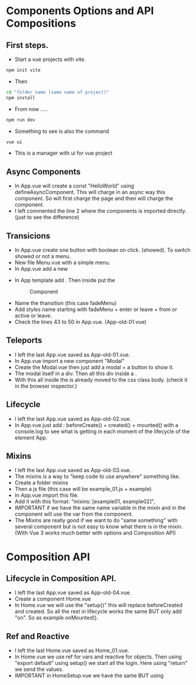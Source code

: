 # Components Options and API Compositions

## First steps.
- Start a vue projects with vite.
```sh
npm init vite
```
- Then 
```sh
cd "folder name (same name of project)"
npm install
```
- From now .....
```sh
npm run dev
```
- Something to see is also the command
```sh
vue ui
```
- This is a manager with ui for vue project

## Async Components
- In App.vue will create a const "HelloWorld" using defineAsyncComponent. This will charge in an async way this component. So will first charge the page and then will charge the component.
- I left commented the line 2 where the components is imported directly. (just to see the difference)

## Transicions
- In App.vue create one button with boolean on click. (showed). To switch showed or not a menu.
- New file Menu.vue with a simple menu.
- In App.vue add a new <Menu component with v-show="showed">
- In App template add <transition>. Then inside put the <Menu> Component
- Name the thansition (this case fadeMenu)
- Add styles name starting with fadeMenu + enter or leave + from or active or leave. 
- Check the lines 43 to 50 in App.vue. (App-old-01.vue)


## Teleports
- I left the last App.vue saved as App-old-01.vue.
- In App.vue import a new component "Modal"
- Create the Modal.vue then just add a modal + a button to show it.
- The modal itself in a div. Then all this div inside a <teleport to="body">.
- With this all inside the <teleports> is already moved to the css class body. (check it in the browser inspector.) 

## Lifecycle
- I left the last App.vue saved as App-old-02.vue.
- In App.vue just add : beforeCreate() + created() + mounted()  with a console.log to see what is getting in each moment of the lifecycle of the element App.

## Mixins
- I left the last App.vue saved as App-old-03.vue.
- The mixins is a way to "keep code to use anywhere" something like.
- Create a folder mixins
- Then a js file (this case will be example_01.js + example)
- In App.vue import this file.
- Add it with this format: "mixins: [example01, example02]",
- IMPORTANT if we have the same name variable in the mixin and in the component will use the var from the component.
- The Mixins are really good if we want to do "same something" with several component but is not easy to know what there is in the mixin. (With Vue 3 works much better with options and Composition API)


# Composition API
## Lifecycle in Composition API.
- I left the last App.vue saved as App-old-04.vue.
- Create a component Home.vue
- In Home.vue we will use the "setup()" this will replace beforeCreated and created. So all the rest in lifecycle works the same BUT only add "on". So as example onMounted().


## Ref and Reactive
- I left the last Home.vue saved as Home_01.vue.
- In Home.vue we use ref for vars and reactive for objects. Then using "export defautl" using setup() we start all the login. Here using "return" we send the values.
- IMPORTANT in HomeSetup.vue we have the same BUT using <script setup> way. This is much more clear syntax.










# Vue 3 + Vite

This template should help get you started developing with Vue 3 in Vite. The template uses Vue 3 `<script setup>` SFCs, check out the [script setup docs](https://v3.vuejs.org/api/sfc-script-setup.html#sfc-script-setup) to learn more.

## Recommended IDE Setup

- [VS Code](https://code.visualstudio.com/) + [Volar](https://marketplace.visualstudio.com/items?itemName=Vue.volar) (and disable Vetur) + [TypeScript Vue Plugin (Volar)](https://marketplace.visualstudio.com/items?itemName=Vue.vscode-typescript-vue-plugin).
